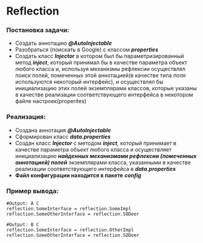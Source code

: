 # Reflection

### Постановка задачи:

- Создать аннотацию ***@AutoInjectable***
- Разобраться (поискать в Google) с классом ***properties***
- Создать класс ***Injector*** в котором был бы параметризированный метод ***inject***, который принимал бы в качестве параметра объект любого класса и, 
  используя механизмы рефлексии осуществлял поиск полей, помеченных этой аннотацией(в качестве типа поля используются некоторый интерфейс), 
  и осуществлял бы инициализацию этих полей экземплярами классов, 
  которые указаны в качестве реализации соответствующего интерфейса в некотором файле настроек(properites)

### Реализация:

- Создана аннотация ***@AutoInjectable***
- Сформирован класс ***data.properties***
- Создан класс ***Injector*** с методом ***inject***, который принимает в качестве параметра объект любого класса 
  и осуществляет инициализацию ***найденных механизмами рефлексии (помеченных аннотацией) полей*** экземплярами класса,
   указанными в качестве реализации соответствующего интерфейса в ***data.properties***
- **Файл конфигурации находится в пакете** ***config***

### Пример вывода:

```
#Output: A C
reflection.SomeInterface = reflection.SomeImpl
reflection.SomeOtherInterface = reflection.SODoer

#Output: B C
reflection.SomeInterface = reflection.OtherImpl
reflection.SomeOtherInterface = reflection.SODoer
```
